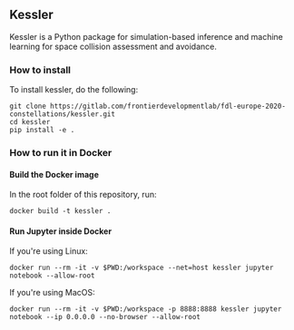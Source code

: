 ## Kessler

Kessler is a Python package for simulation-based inference and machine learning for space collision assessment and avoidance.


### How to install

To install kessler, do the following:

```
git clone https://gitlab.com/frontierdevelopmentlab/fdl-europe-2020-constellations/kessler.git
cd kessler
pip install -e .
```

### How to run it in Docker

#### Build the Docker image

In the root folder of this repository, run:
```
docker build -t kessler .
```

#### Run Jupyter inside Docker

If you're using Linux:
```
docker run --rm -it -v $PWD:/workspace --net=host kessler jupyter notebook --allow-root
```

If you're using MacOS:
```
docker run --rm -it -v $PWD:/workspace -p 8888:8888 kessler jupyter notebook --ip 0.0.0.0 --no-browser --allow-root
```
